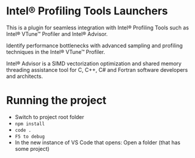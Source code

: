 # Intel® Profiling Tools Launchers

This is a plugin for seamless integration with Intel® Profiling Tools such as Intel® VTune™ Profiler and Intel® Advisor.

Identify performance bottlenecks with advanced sampling and profiling techniques in the Intel® VTune™ Profiler.

Intel® Advisor is a SIMD vectorization optimization and shared memory threading assistance tool for C, C++, C# and Fortran software developers and architects.

# Running the project

- Switch to project root folder
- `npm install`
- `code .`
- `F5 to debug`
- In the new instance of VS Code that opens: Open a folder (that has some project)  